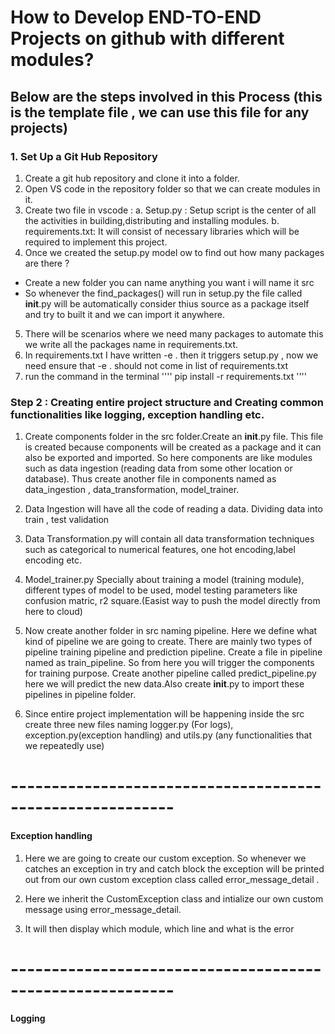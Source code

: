 # How to Develop END-TO-END Projects on github with different modules?

## Below are the steps involved in this Process (this is the template file , we can use this file for any projects)

### 1. Set Up a Git Hub Repository 

1. Create a git hub repository and clone it into a folder.
2. Open VS code in the repository folder so that we can create modules in it.
3. Create two file in vscode :
   a. Setup.py : Setup script is the center of all the activities in building,distributing and installing modules.
   b. requirements.txt: It will consist of necessary libraries which will be required to implement this project.
4. Once we created the setup.py model ow to find out how many packages are there ?

- Create a new folder you can name anything you want i will name it src
-  So whenever the find_packages() will run in setup.py the file called __init__.py will be automatically consider thius source as a package itself and try to built it and we can import it anywhere.

5. There will be scenarios where we need many packages to automate this we write all the packages name in requirements.txt.
6. In requirements.txt I have written -e . then it triggers setup.py , now we need ensure that  -e . should not come in list of requirements.txt 
7. run the command in the terminal '''' pip install -r requirements.txt ''''


### Step 2 : Creating entire project structure and Creating common functionalities like logging, exception handling etc.

1. Create components folder in the src folder.Create an __init__.py file. This file is created because components will be created as a package and it can also be exported and imported. So here components are like modules such as data ingestion (reading data from some other location or database). Thus create another file in components named as data_ingestion , data_transformation, model_trainer.

2. Data Ingestion will have all the code of reading a data.
Dividing data into train , test validation 

3. Data Transformation.py will contain all data transformation techniques such as categorical to numerical features, one hot encoding,label encoding etc.

4. Model_trainer.py  Specially about training a model (training module), different types of model to be used, model testing parameters like confusion matric, r2 square.(Easist way to push the model directly from here to cloud)


5. Now create another folder in src naming pipeline. Here we define what kind of pipeline we are going to create. There are mainly two types of pipeline training pipeline and prediction pipeline. Create a file in pipeline named as train_pipeline. So from here you will trigger the components for training purpose. Create another pipeline called predict_pipeline.py here we will predict the new data.Also create __init__.py to import these pipelines in pipeline folder.

6. Since entire project implementation will be happening inside the src create three new files naming logger.py (For logs), exception.py(exception handling) and utils.py (any functionalities that we repeatedly use)

# ----------------------------------------------------------

#### Exception handling 

1. Here we are going to create our custom exception. So whenever we catches an exception in try and catch block the exception will be printed out from our own custom exception class  called error_message_detail .

2. Here we inherit the CustomException class and intialize our own custom message using error_message_detail.

3. It will then display which module, which line and what is the error

# ----------------------------------------------------------
#### Logging








